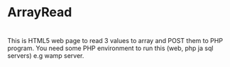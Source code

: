 # ArrayRead
#
#
This is HTML5 web page to read 3 values to array and POST them to PHP program.
You need some PHP environment to run this (web, php ja sql servers) e.g wamp server.
